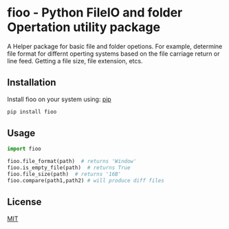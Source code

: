 # fioo - Python FileIO and folder Opertation utility package
A Helper package for basic file and folder opetions. For example, determine file format for differnt operting systems based on the file carriage return or line feed. Getting a file size, file extension, etcs.

## Installation

Install fioo on your system using: [pip](https://pip.pypa.io/en/stable/)

```bash
pip install fioo
```
## Usage

```python
import fioo

fioo.file_format(path)  # returns 'Window'
fioo.is_empty_file(path)  # returns True
fioo.file_size(path)  # returns '16B'
fioo.compare(path1,path2) # will produce diff files
```


## License
[MIT](https://choosealicense.com/licenses/mit/)